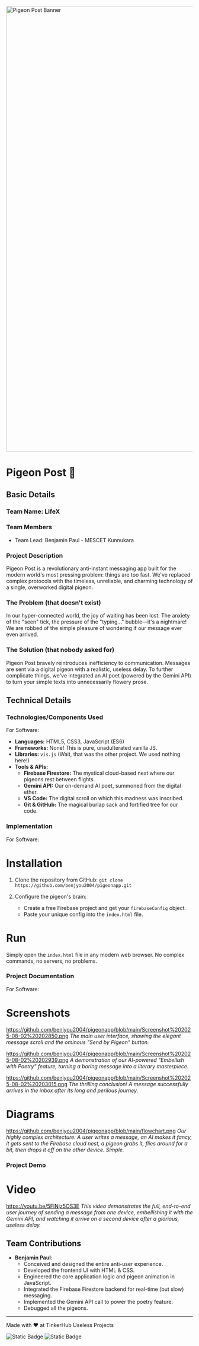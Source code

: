 <img width="3188" height="1202" alt="Pigeon Post Banner" src="https://github.com/user-attachments/assets/517ad8e9-ad22-457d-9538-a9e62d137cd7" />

# Pigeon Post 🎯

## Basic Details
### Team Name: LifeX

### Team Members
- Team Lead: Benjamin Paul - MESCET Kunnukara

### Project Description
Pigeon Post is a revolutionary anti-instant messaging app built for the modern world's most pressing problem: things are too fast. We've replaced complex protocols with the timeless, unreliable, and charming technology of a single, overworked digital pigeon.

### The Problem (that doesn't exist)
In our hyper-connected world, the joy of waiting has been lost. The anxiety of the "seen" tick, the pressure of the "typing..." bubble—it's a nightmare! We are robbed of the simple pleasure of wondering if our message ever even arrived.

### The Solution (that nobody asked for)
Pigeon Post bravely reintroduces inefficiency to communication. Messages are sent via a digital pigeon with a realistic, useless delay. To further complicate things, we've integrated an AI poet (powered by the Gemini API) to turn your simple texts into unnecessarily flowery prose.

## Technical Details
### Technologies/Components Used
For Software:
- **Languages:** HTML5, CSS3, JavaScript (ES6)
- **Frameworks:** None! This is pure, unadulterated vanilla JS.
- **Libraries:** `vis.js` (Wait, that was the other project. We used nothing here!)
- **Tools & APIs:**
  - **Firebase Firestore:** The mystical cloud-based nest where our pigeons rest between flights.
  - **Gemini API:** Our on-demand AI poet, summoned from the digital ether.
  - **VS Code:** The digital scroll on which this madness was inscribed.
  - **Git & GitHub:** The magical burlap sack and fortified tree for our code.

### Implementation
For Software:
# Installation
1. Clone the repository from GitHub:
   `git clone https://github.com/benjyou2004/pigeonapp.git`

2. Configure the pigeon's brain:
   - Create a free Firebase project and get your `firebaseConfig` object.
   - Paste your unique config into the `index.html` file.

# Run
Simply open the `index.html` file in any modern web browser. No complex commands, no servers, no problems.

### Project Documentation
For Software:

# Screenshots 
https://github.com/benjyou2004/pigeonapp/blob/main/Screenshot%202025-08-02%20202850.png
*The main user interface, showing the elegant message scroll and the ominous "Send by Pigeon" button.*

https://github.com/benjyou2004/pigeonapp/blob/main/Screenshot%202025-08-02%20202939.png
*A demonstration of our AI-powered "Embellish with Poetry" feature, turning a boring message into a literary masterpiece.*

https://github.com/benjyou2004/pigeonapp/blob/main/Screenshot%202025-08-02%20203015.png
*The thrilling conclusion! A message successfully arrives in the inbox after its long and perilous journey.*

# Diagrams
https://github.com/benjyou2004/pigeonapp/blob/main/flowchart.png
*Our highly complex architecture: A user writes a message, an AI makes it fancy, it gets sent to the Firebase cloud nest, a pigeon grabs it, flies around for a bit, then drops it off on the other device. Simple.*

### Project Demo
# Video
https://youtu.be/5FINjz5OS3E
*This video demonstrates the full, end-to-end user journey of sending a message from one device, embellishing it with the Gemini API, and watching it arrive on a second device after a glorious, useless delay.*

## Team Contributions
- **Benjamin Paul**: 
  - Conceived and designed the entire anti-user experience.
  - Developed the frontend UI with HTML & CSS.
  - Engineered the core application logic and pigeon animation in JavaScript.
  - Integrated the Firebase Firestore backend for real-time (but slow) messaging.
  - Implemented the Gemini API call to power the poetry feature.
  - Debugged all the pigeons.

---
Made with ❤️ at TinkerHub Useless Projects 

![Static Badge](https://img.shields.io/badge/TinkerHub-24?color=%23000000&link=https%3A%2F%2Fwww.tinkerhub.org%2F)
![Static Badge](https://img.shields.io/badge/UselessProjects--25-25?link=https%3A%2F%2Fwww.tinkerhub.org%2Fevents%2FQ2Q1TQKX6Q%2FUseless%2520Projects)
